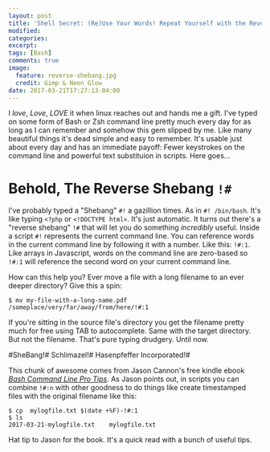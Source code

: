 ```yaml
---
layout: post
title: 'Shell Secret: (Re)Use Your Words! Repeat Yourself with the Reverse SheBang'
modified:
categories:
excerpt:
tags: [Bash]
comments: true
image:
  feature: reverse-shebang.jpg
  credit: Gimp & Neon Glow
date: 2017-03-21T17:27:13-04:00
---
```

I *love*, *Love*, *LOVE* it when linux reaches out and hands me a gift. I've typed on some form of Bash or Zsh command line pretty much every day for as long as I can remember and somehow this gem slipped by me. Like many beautiful things it's dead simple and easy to remember. It's usable just about every day and has an immediate payoff: Fewer keystrokes on the command line and powerful text substituion in scripts. Here goes...

# Behold, The Reverse Shebang `!#`

I've probably typed a "Shebang"  `#!` a gazillion times.  As in `#! /bin/bash`.  It's like typing `<?php` or `<!DOCTYPE html>`. It's just automatic. It turns out there's a "reverse shebang" `!#` that will let you do something *incredibly* useful. Inside a script `#!` represents the current command line. You can reference words in the current command line by following it with a number. Like this: `!#:1`. Like arrays in Javascript, words on the command line are zero-based so `!#:1` will reference the second word on your current command line.

How can this help you?  Ever move a file with a long filename to an ever deeper directory?  Give this a spin:

````
$ mv my-file-with-a-long-name.pdf /someplace/very/far/away/from/here/!#:1
````

If you're sitting in the source file's directory you get the filename pretty much for free using TAB to autocomplete. Same with the target directory. But not the filename. That's pure typing drudgery. Until now.

#SheBang!\# Schlimazel!\# Hasenpfeffer Incorporated!\#

This chunk of awesome comes from Jason Cannon's free kindle ebook [*Bash Command Line Pro Tips*](https://www.amazon.com/Bash-Command-Line-Pro-Tips-ebook/dp/B00K53EO3G). As Jason points out, in scripts you can combine `!#:n` with other goodness to do things like create timestamped files with the original filename like this:

    $ cp  mylogfile.txt $(date +%F)-!#:1
    $ ls
    2017-03-21-mylogfile.txt    mylogfile.txt



Hat tip to Jason for the book. It's a quick read with a bunch of useful tips.


